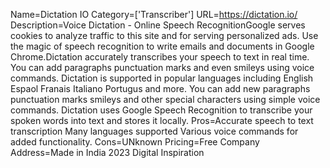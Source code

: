 Name=Dictation IO
Category=['Transcriber']
URL=https://dictation.io/
Description=Voice Dictation - Online Speech RecognitionGoogle serves cookies to analyze traffic to this site and for serving personalized ads. Use the magic of speech recognition to write emails and documents in Google Chrome.Dictation accurately transcribes your speech to text in real time. You can add paragraphs punctuation marks and even smileys using voice commands. Dictation is supported in popular languages including English Espaol Franais Italiano Portugus and more. You can add new paragraphs punctuation marks smileys and other special characters using simple voice commands. Dictation uses Google Speech Recognition to transcribe your spoken words into text and stores it locally.
Pros=Accurate speech to text transcription Many languages supported Various voice commands for added functionality.
Cons=UNknown
Pricing=Free
Company Address=Made in India 2023 Digital Inspiration
